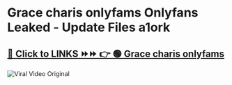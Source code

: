 
 # Grace charis onlyfams Onlyfans Leaked - Update Files a1ork

## <h2><a href="https://clipsfans.com/Grace_charis_onlyfams&ref=git">🔗 Click to LINKS ⏩⏩ 👉 🟢 Grace charis onlyfams </a></h2>

<a href="https://clipsfans.com/Grace_charis_onlyfams&ref=git" rel="nofollow" data-target="animated-image.originalLink"><img src="https://i.ibb.co.com/xMMVF88/686577567.gif" alt="Viral Video Original" style="max-width: 100%; display: inline-block;" data-target="animated-image.originalImage"></a>

